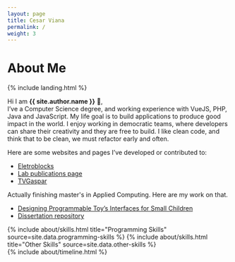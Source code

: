 ```yaml
---
layout: page
title: Cesar Viana
permalink: /
weight: 3
---
```


# **About Me**

{% include landing.html %}

Hi I am **{{ site.author.name }}** :wave:,<br>
I’ve a Computer Science degree, and working experience with VueJS, PHP, Java and JavaScript. My life goal is to build applications to produce good impact in the world. I enjoy working in democratic teams, where developers can share their creativity and they are free to build. I like clean code, and think that to be clean, we must refactor early and often.

Here are some websites and pages I’ve developed or contributed to:

- [Eletroblocks](https://eletroblocks.com.br)
- [Lab publications page](https://lite.acad.univali.br/publicacoes-2)
- [TVGaspar](https://tvgaspar.com.br)

Actually finishing master's in Applied Computing. Here are my work on that.

- [Designing Programmable Toy’s Interfaces for Small Children](https://estudosemdesign.emnuvens.com.br/design/article/view/1150/466)
- [Dissertation repository](https://github.com/cesarviana/dissertation)

<div class="row">
{% include about/skills.html title="Programming Skills" source=site.data.programming-skills %}
{% include about/skills.html title="Other Skills" source=site.data.other-skills %}
</div>

<div class="row">
{% include about/timeline.html %}
</div>